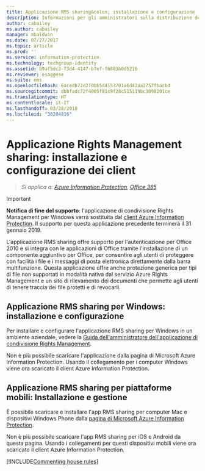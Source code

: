 ```yaml
---
title: Applicazione RMS sharing&colon; installazione e configurazione
description: Informazioni per gli amministratori sulla distribuzione dell'applicazione Rights Management (RMS) sharing nei computer e nei dispositivi mobili Windows.
author: cabailey
ms.author: cabailey
manager: mbaldwin
ms.date: 07/27/2017
ms.topic: article
ms.prod: ''
ms.service: information-protection
ms.technology: techgroup-identity
ms.assetid: b9af5dc3-73d4-4147-b7ef-f6803b0d5216
ms.reviewer: esaggese
ms.suite: ems
ms.openlocfilehash: 6acedb72d270bb5d4153701a6d42aa2757fbacbd
ms.sourcegitcommit: dbbfadc72f4005f81c9f28c515119bc3098201ce
ms.translationtype: HT
ms.contentlocale: it-IT
ms.lasthandoff: 03/28/2018
ms.locfileid: "30204816"
---
```

# <a name="rights-management-sharing-application-installation-and-configuration-for-clients"></a>Applicazione Rights Management sharing: installazione e configurazione dei client

>*Si applica a: [Azure Information Protection](https://azure.microsoft.com/pricing/details/information-protection), [Office 365](http://download.microsoft.com/download/E/C/F/ECF42E71-4EC0-48FF-AA00-577AC14D5B5C/Azure_Information_Protection_licensing_datasheet_EN-US.pdf)*

> [!IMPORTANT]
> **Notifica di fine del supporto**: l'applicazione di condivisione Rights Management per Windows verrà sostituita dal [client Azure Information Protection](../rms-client/aip-client.md). Il supporto per questa applicazione precedente terminerà il 31 gennaio 2019. 
 
L'applicazione RMS sharing offre supporto per l'autenticazione per Office 2010 e si integra con le applicazioni di Office tramite l'installazione di un componente aggiuntivo per Office, per consentire agli utenti di proteggere con facilità i file e i messaggi di posta elettronica direttamente dalla barra multifunzione. Questa applicazione offre anche protezione generica per tipi di file non supportati in modalità nativa dal servizio Azure Rights Management e un sito di rilevamento dei documenti che permette agli utenti di tenere traccia dei file protetti e di revocarli.

## <a name="the-rms-sharing-application-for-windows-installation-and-configuration"></a>Applicazione RMS sharing per Windows: installazione e configurazione
Per installare e configurare l'applicazione RMS sharing per Windows in un ambiente aziendale, vedere la [Guida dell'amministratore dell'applicazione di condivisione Rights Management](../rms-client/sharing-app-admin-guide.md).

Non è più possibile scaricare l'applicazione dalla pagina di Microsoft Azure Information Protection. Usando il collegamento per i computer Windows viene ora scaricato il client Azure Information Protection. 


## <a name="the-rms-sharing-application-for-mobile-platforms-installation-and-management"></a>Applicazione RMS sharing per piattaforme mobili: Installazione e gestione
È possibile scaricare e installare l'app RMS sharing per computer Mac e dispositivi Windows Phone dalla [pagina di Microsoft Azure Information Protection](https://go.microsoft.com/fwlink/?LinkId=303970). 

Non è più possibile scaricare l'app RMS sharing per iOS e Android da questa pagina. Usando i collegamenti per questi dispositivi mobili viene ora scaricato il client Azure Information Protection. 


[!INCLUDE[Commenting house rules](../includes/houserules.md)]


